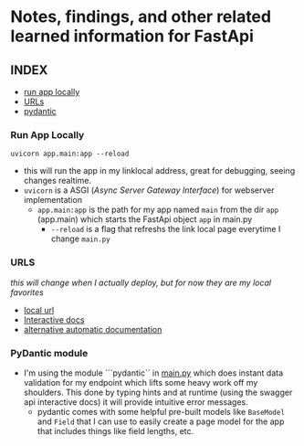 # Notes, findings, and other related learned information for FastApi
## INDEX  
- [run app locally](#run-app-locally)  
- [URLs](#urls)
- [pydantic](#pydantic-module)

### Run App Locally 
```uvicorn app.main:app --reload```  
- this will run the app in my linklocal address, great for debugging, seeing changes realtime. 
- ```uvicorn``` is a ASGI (_Async_ _Server_ _Gateway_ _Interface_) for webserver implementation
  - ```app.main:app``` is the path for my app named ```main``` from the dir ```app``` (app.main) which starts the FastApi object ```app``` in main.py
    - ```--reload``` is a flag that refreshs the link local page everytime I change ```main.py```

### URLS  
*this will change when I actually deploy, but for now they are my local favorites*
- [local url](http://127.0.0.1:8000)
- [Interactive docs](http://127.0.0.1:8000/docs)
- [alternative automatic documentation](http://127.0.0.1:8000/redoc)  

### PyDantic module
- I'm using the module ```pydantic`` in [main.py](/app/main.py) which does instant data validation for my endpoint which lifts some heavy work off my shoulders.  This done by typing hints and at runtime (using the swagger api interactive docs) it will provide intuitive error messages.  
  - pydantic comes with some helpful pre-built models like ```BaseModel``` and ```Field``` that I can use to easily create a page model for the app that includes things like field lengths, etc.